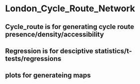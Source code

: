 # London_Cycle_Route_Network
## Cycle_route is for generating cycle route presence/density/accessibility
## Regression is for desciptive statistics/t-tests/regressions
## plots for generateing maps
